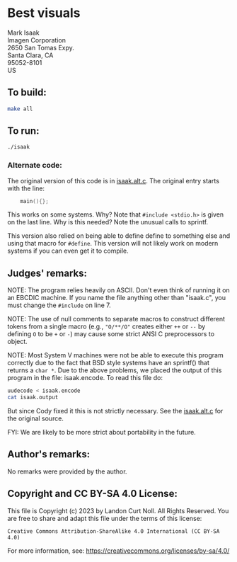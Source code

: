 # Best visuals

Mark Isaak  
Imagen Corporation  
2650 San Tomas Expy.  
Santa Clara, CA   
95052-8101  
US  

## To build:

```sh
make all
```

## To run:

```sh
./isaak
```

### Alternate code:

The original version of this code is in [isaak.alt.c](isaak.alt.c).
The original entry starts with the line:

```c
	main(){};
```

This works on some systems.  Why?  Note that `#include <stdio.h>` is given on
the last line.  Why is this needed?  Note the unusual calls to sprintf.

This version also relied on being able to define define to something else and
using that macro for `#define`. This version will not likely work on modern
systems if you can even get it to compile.


## Judges' remarks:

NOTE:  The program relies heavily on ASCII.  Don't even think of running it on
an EBCDIC machine.  If you name the file anything other than "isaak.c", you must
change the `#include` on line 7.

NOTE: The use of null comments to separate macros to construct different tokens
from a single macro (e.g., `"O/**/O"` creates either `++` or `--` by defining
`O` to be `+` or `-`) may cause some strict ANSI C preprocessors to object.

NOTE: Most System V machines were not be able to execute this program correctly
due to the fact that BSD style systems have an sprintf() that returns a `char *`.
Due to the above problems, we placed the output of this program in the file:
isaak.encode.  To read this file do:

```sh
uudecode < isaak.encode
cat isaak.output
```

But since Cody fixed it this is not strictly necessary. See the
[isaak.alt.c](isaak.alt.c) for the original source.

FYI: We are likely to be more strict about portability in the future.

## Author's remarks:

No remarks were provided by the author.


## Copyright and CC BY-SA 4.0 License:

This file is Copyright (c) 2023 by Landon Curt Noll.  All Rights Reserved.
You are free to share and adapt this file under the terms of this license:

    Creative Commons Attribution-ShareAlike 4.0 International (CC BY-SA 4.0)

For more information, see: https://creativecommons.org/licenses/by-sa/4.0/
